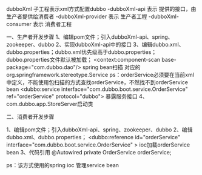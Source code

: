 dubboXml 子工程表示xml方式配置dubbo
    -dubboXml-api 表示 提供的接口，由生产者提供给消费者 
    -dubboXml-provider 表示 生产者工程
    -dubboXml-consumer 表示 消费者工程

一、生产者开发步骤
1、编辑pom文件；引入dubboXml-api、spring、zookeeper、dubbo
2、实现dubboXml-api中的接口
3、编辑dubbo.xml、dubbo.properties；dubbo.xml优先级高于dubbo.properties；dubbo.properties文件默认被加载；
    <context:component-scan base-package="com.dubbo.dao"/>  spring bean扫描 对应的 org.springframework.stereotype.Service
    <bean id="orderService" class="com.dubbo.boot.service.impl.OrderServiceImpl"/> ps：orderService必须要在当前xml中定义，不能使用包扫描的方式查找orderService，不然找不到orderService bean
    <dubbo:service interface="com.dubbo.boot.service.OrderService" ref="orderService" protocol="dubbo"> 暴露服务接口
4、com.dubbo.app.StoreServer启动类

二、消费者开发步骤

1、编辑pom文件；引入dubboXml-api、spring、zookeeper、dubbo
2、编辑dubbo.xml、dubbo.properties；
     <dubbo:reference id="orderService" interface="com.dubbo.boot.service.OrderService" > ioc加载orderService bean
3、代码引用
    @Autowired
    private OrderService orderService;
    
    
ps：该方式使用的spring ioc 管理service bean
    
